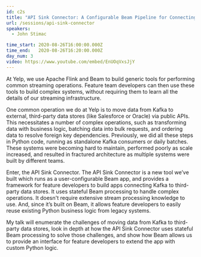 ```yaml
---
id: c2s
title: "API Sink Connector: A Configurable Beam Pipeline for Connecting to Third-Party Data Stores"
url: /sessions/api-sink-connector
speakers:
  - John Stimac

time_start: 2020-08-26T16:00:00.000Z
time_end:   2020-08-26T16:20:00.000Z
day_num: 3
video: https://www.youtube.com/embed/EnUOqVxsJjY
---
```

At Yelp, we use Apache Flink and Beam to build generic tools for performing common streaming operations. Feature team developers can then use these tools to build complex systems, without requiring them to learn all the details of our streaming infrastructure.

One common operation we do at Yelp is to move data from Kafka to external, third-party data stores (like Salesforce or Oracle) via public APIs. This necessitates a number of complex operations, such as transforming data with business logic, batching data into bulk requests, and ordering data to resolve foreign key dependencies. Previously, we did all these steps in Python code, running as standalone Kafka consumers or daily batches. These systems were becoming hard to maintain, performed poorly as scale increased, and resulted in fractured architecture as multiple systems were built by different teams.

Enter, the API Sink Connector. The API Sink Connector is a new tool we’ve built which runs as a user-configurable Beam app, and provides a framework for feature developers to build apps connecting Kafka to third-party data stores. It uses stateful Beam processing to handle complex operations. It doesn't require extensive stream processing knowledge to use. And, since it’s built on Beam, it allows feature developers to easily reuse existing Python business logic from legacy systems.

My talk will enumerate the challenges of moving data from Kafka to third-party data stores, look in depth at how the API Sink Connector uses stateful Beam processing to solve those challenges, and show how Beam allows us to provide an interface for feature developers to extend the app with custom Python logic.